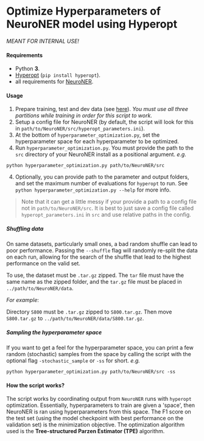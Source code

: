# Optimize Hyperparameters of NeuroNER model using Hyperopt

*MEANT FOR INTERNAL USE!*

#### Requirements
- Python **3**.
- [Hyperopt](https://hyperopt.github.io/hyperopt/) (`pip install hyperopt`).
- all requirements for [NeuroNER](http://neuroner.com/).

#### Usage
1. Prepare training, test and dev data (see [here](https://github.com/Franck-Dernoncourt/NeuroNER#using-neuroner)). *You must use all three partitions while training in order for this script to work.*
2. Setup a config file for NeuroNER (by default, the script will look for this in `path/to/NeuroNER/src/hyperopt_parameters.ini`).
3. At the bottom of `hyperparameter_optimization.py`, set the hyperparameter space for each hyperparameter to be optimized.
4. Run `hyperparameter_optimization.py`. You must provide the path to the `src` directory of your NeuroNER install as a positional argument. *e.g*.

```
python hyperparameter_optimization.py path/to/NeuroNER/src
```

4. Optionally, you can provide path to the parameter and output folders, and set the maximum number of evaluations for `hyperopt` to run. See `python hyperparameter_optimization.py --help` for more info.

> Note that it can get a little messy if your provide a path to a config file not in `path/to/NeuroNER/src`. It is best to just save a config file called `hyperopt_parameters.ini` in `src` and use relative paths in the config.

##### Shuffling data

On same datasets, particularly small ones, a bad random shuffle can lead to poor performance. Passing the `--shuffle` flag will randomly re-split the data on each run,
allowing for the search of the shuffle that lead to the highest performance on the valid set.

To use, the dataset must be `.tar.gz` zipped. The `tar` file must have the same name as the zipped folder, and the `tar.gz` file must be placed in `../path/to/NeuroNER/data`.

_For example_:

Directory `S800` must be `.tar.gz` zipped to `S800.tar.gz`. Then move `S800.tar.gz` to `../path/to/NeuroNER/data/S800.tar.gz`.

##### Sampling the hyperparameter space

If you want to get a feel for the hyperparameter space, you can print a few random (stochastic) samples from the space by calling the script with the optional flag `-stochastic_sample` or `-ss` for short. *e.g.*

```
python hyperparameter_optimization.py path/to/NeuroNER/src -ss
```

#### How the script works?

The script works by coordinating output from `NeuroNER` runs with `hyperopt` optimization. Essentially, hyperparameters to train are given a 'space', then NeuroNER is ran using hyperparameters from this space. The F1 score on the test set (using the model checkpoint with best performance on the validation set) is the minimization objective. The optimization algorithm used is the **Tree-structured Parzen Estimator (TPE)** algorithm.
